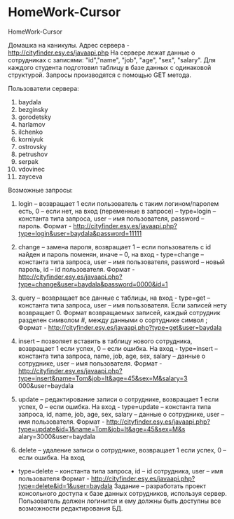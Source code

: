 # HomeWork-Cursor
HomeWork-Cursor


Домашка на каникулы.
Адрес сервера - http://cityfinder.esy.es/javaapi.php
На сервере лежат данные о сотрудниках с записями: "id","name", "job", "age", "sex", "salary". Для
каждого студента подготовил таблицу в базе данных с одинаковой структурой. Запросы
производятся с помощью GET метода.

Пользователи сервера:
1. baydala
2. bezginsky
3. gorodetsky
4. harlamov
5. ilchenko
6. korniyuk
7. ostrovsky
8. petrushov
9. serpak
10. vdovinec
11. zayceva

Возможные запросы:
1. login – возвращает 1 если пользователь с таким логином/паролем есть, 0 – если нет, на
вход (переменные в запросе) – type=login – константа типа запроса, user – имя
пользователя, password – пароль.
Формат - http://cityfinder.esy.es/javaapi.php?type=login&user=baydala&password=11111

2. change – замена пароля, возвращает 1 – если пользователь с id найден и пароль поменян,
иначе – 0, на вход - type=change – константа типа запроса, user – имя пользователя,
password – новый пароль, id – id пользователя.
Формат -
http://cityfinder.esy.es/javaapi.php?type=change&user=baydala&password=0000&id=1

3. query – возвращает все данные с таблицы, на вход - type=get – константа типа запроса, user
– имя пользователя. Если записей нету возвращает 0. Формат возвращаемых записей,
каждый сотрудник разделен символом #, между данными о сортуднике символ ;
Формат -
http://cityfinder.esy.es/javaapi.php?type=get&user=baydala

4. insert – позволяет вставить в таблицу нового сотрудника, возвращает 1 если успех, 0 – если
ошибка. На вход - type=insert – константа типа запроса, name, job, age, sex, salary – данные
о сотруднике, user – имя пользователя.
Формат -
http://cityfinder.esy.es/javaapi.php?type=insert&name=Tom&job=It&age=45&sex=M&salary=3
000&user=baydala

5. update – редактирование записи о сотруднике, возвращает 1 если успех, 0 – если ошибка.
На вход - type=update – константа типа запроса, id, name, job, age, sex, salary – данные о
сотруднике, user – имя пользователя.
Формат -
http://cityfinder.esy.es/javaapi.php?type=update&id=1&name=Tom&job=It&age=45&sex=M&s
alary=3000&user=baydala

6. delete – удаление записи о сотруднике, возвращает 1 если успех, 0 – если ошибка. На вход
- type=delete – константа типа запроса, id – id сотрудника, user – имя пользователя
Формат -
http://cityfinder.esy.es/javaapi.php?type=delete&id=1&user=baydala
Задание – разработать проект консольного доступа к базе данных сотрудников, используя сервер.
Пользователь должен логинится и ему должны быть доступны все возможности редактирования
БД.

